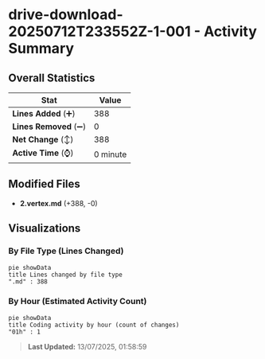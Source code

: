 # drive-download-20250712T233552Z-1-001 - Activity Summary 

## Overall Statistics

| Stat                   | Value                                                             |
| ---------------------- | ----------------------------------------------------------------- |
| **Lines Added** (➕)   | 388                                          |
| **Lines Removed** (➖) | 0                                        |
| **Net Change** (↕)    | 388                |
| **Active Time** (⌚)   | 0 minute |


## Modified Files
- **2.vertex.md** (+388, -0)

## Visualizations

### By File Type (Lines Changed)

```mermaid
pie showData
title Lines changed by file type
".md" : 388
```

### By Hour (Estimated Activity Count)

```mermaid
pie showData
title Coding activity by hour (count of changes)
"01h" : 1
```


> **Last Updated:** 13/07/2025, 01:58:59